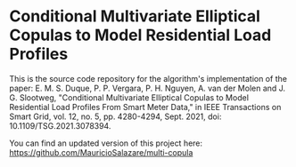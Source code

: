 # Conditional Multivariate Elliptical Copulas to Model Residential Load Profiles

This is the source code repository for the algorithm's implementation of the paper: E. M. S. Duque, P. P. Vergara, P. H. Nguyen, A. van der Molen and J. G. Slootweg, "Conditional Multivariate Elliptical Copulas to Model Residential Load Profiles From Smart Meter Data," in IEEE Transactions on Smart Grid, vol. 12, no. 5, pp. 4280-4294, Sept. 2021, doi: 10.1109/TSG.2021.3078394.

You can find an updated version of this project here: https://github.com/MauricioSalazare/multi-copula 
